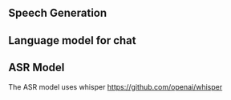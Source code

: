 ## Speech Generation

## Language model for chat

## ASR Model
The ASR model uses whisper
https://github.com/openai/whisper
